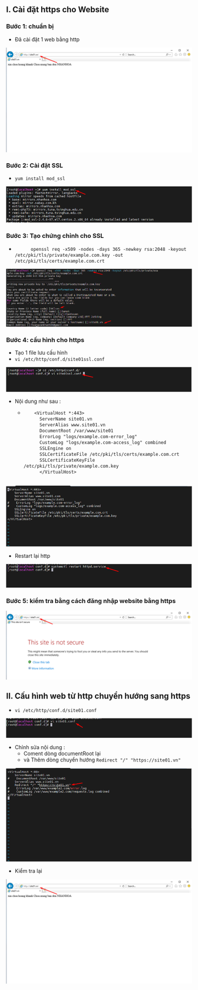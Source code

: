 ## I. Cài đặt https cho Website
### Bước 1: chuẩn bị
- Đã cài đặt 1 web bằng http
<img src="../img/ssl0.png">

### Bước 2: Cài đặt SSL 
- `yum install mod_ssl`

<img src="../img/sll1.png">


### Bước 3: Tạo chứng chỉnh cho SSL
- ```
        openssl req -x509 -nodes -days 365 -newkey rsa:2048 -keyout /etc/pki/tls/private/example.com.key -out /etc/pki/tls/certs/example.com.crt

<img src="../img/ssl1.png">

### Bước 4: cấu hình cho https
- Tạo 1 file lưu cấu hình
- `vi /etc/http/conf.d/site01ssl.conf`
<img src="../img/ssl2.png">


- Nội dung như sau :
    + ```
          <VirtualHost *:443>
            ServerName site01.vn
            ServerAlias www.site01.vn
            DocumentRoot /var/www/site01
            ErrorLog "logs/example.com-error_log"
            CustomLog "logs/example.com-access_log" combined
            SSLEngine on
            SSLCertificateFile /etc/pki/tls/certs/example.com.crt
            SSLCertificateKeyFile /etc/pki/tls/private/example.com.key
            </VirtualHost>


<img src="../img/ssl3.png">

- Restart lại http
<img src="../img/ssl4.png">


### Bước 5: kiểm tra bằng cách đăng nhập website bằng https

<img src="../img/ssl5.png">



## II. Cấu hình web từ http chuyển hướng sang https

- `vi /etc/http/conf.d/site01.conf`
<img src="../img/ssl6.png">

- Chỉnh sửa nội dung :
    - Coment dòng documentRoot lại
    - và Thêm dòng chuyển hướng `Redirect "/" "https://site01.vn"`
<img src="../img/ssl7.png">

- Kiểm tra lại
<img src="../img/ssl0.png">

